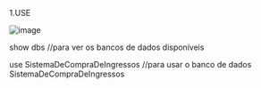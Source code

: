 1.USE


![image](https://user-images.githubusercontent.com/50914198/130369164-55ea15f9-6502-47bb-b00d-40620292f3b5.png)

show dbs //para ver os bancos de dados disponíveis

use SistemaDeCompraDeIngressos     //para usar o banco de dados SistemaDeCompraDeIngressos



